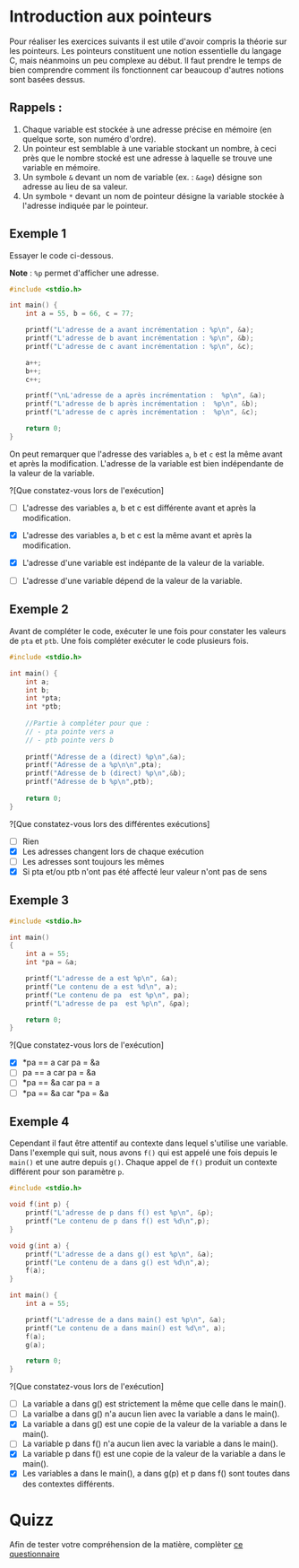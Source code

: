 # Introduction aux pointeurs
Pour réaliser les exercices suivants il est utile d'avoir compris la théorie sur les pointeurs. Les pointeurs constituent une notion essentielle du langage C, mais néanmoins un peu complexe au début. Il faut prendre le temps de bien comprendre comment ils fonctionnent car beaucoup d'autres notions sont basées dessus.

## Rappels : 
1. Chaque variable est stockée à une adresse précise en mémoire (en quelque sorte, son numéro d'ordre).
1. Un pointeur est semblable à une variable stockant un nombre, à ceci près que le nombre stocké est une adresse à laquelle se trouve une variable en mémoire.
1. Un symbole `&` devant un nom de variable (ex. : `&age`) désigne son adresse au lieu de sa valeur.
1. Un symbole `*` devant un nom de pointeur désigne la variable stockée à l'adresse indiquée par le pointeur.

## Exemple 1

Essayer le code ci-dessous.

**Note** : `%p` permet d'afficher une adresse.

```C runnable
#include <stdio.h>

int main() {
	int a = 55, b = 66, c = 77;

	printf("L'adresse de a avant incrémentation : %p\n", &a);
	printf("L'adresse de b avant incrémentation : %p\n", &b);
	printf("L'adresse de c avant incrémentation : %p\n", &c);

	a++;
	b++;
	c++;

	printf("\nL'adresse de a après incrémentation :  %p\n", &a);
	printf("L'adresse de b après incrémentation :  %p\n", &b);
	printf("L'adresse de c après incrémentation :  %p\n", &c);

	return 0;
}

```
On peut remarquer que l'adresse des variables `a`, `b` et `c` est la même avant et après la modification. L'adresse de la variable est bien indépendante de la valeur de la variable. 

?[Que constatez-vous lors de l'exécution]
- [ ] L'adresse des variables a, b et c est différente avant et après la modification.
- [x] L'adresse des variables a, b et c est la même avant et après la modification.
- [x] L'adresse d'une variable est indépante de la valeur de la variable.
- [ ] L'adresse d'une variable dépend de la valeur de la variable.


## Exemple 2

Avant de compléter le code, exécuter le une fois pour constater les valeurs de `pta` et `ptb`. Une fois compléter exécuter le code plusieurs fois.

```C runnable
#include <stdio.h>

int main() {
    int a;
    int b;
    int *pta;
    int *ptb;    
    
    //Partie à compléter pour que :
    // - pta pointe vers a
    // - ptb pointe vers b
    
    printf("Adresse de a (direct) %p\n",&a);
    printf("Adresse de a %p\n\n",pta);
    printf("Adresse de b (direct) %p\n",&b);
    printf("Adresse de b %p\n",ptb);
    
    return 0;
}

```

?[Que constatez-vous lors des différentes exécutions]
- [ ] Rien
- [x] Les adresses changent lors de chaque exécution
- [ ] Les adresses sont toujours les mêmes
- [x] Si pta et/ou ptb n'ont pas été affecté leur valeur n'ont pas de sens

## Exemple 3

```C runnable
#include <stdio.h>

int main()
{
	int a = 55;
	int *pa = &a;

	printf("L'adresse de a est %p\n", &a);
	printf("Le contenu de a est %d\n", a);
	printf("Le contenu de pa  est %p\n", pa);
	printf("L'adresse de pa  est %p\n", &pa);

	return 0;
}
```

?[Que constatez-vous lors de l'exécution]
- [x] *pa == a car pa = &a
- [ ] pa == a car pa = &a
- [ ] *pa == &a car pa = a
- [ ] *pa == &a car *pa = &a

## Exemple 4

Cependant il faut être attentif au contexte dans lequel s'utilise une variable. Dans l'exemple qui suit, nous avons `f()` qui est appelé une fois depuis le `main()` et une autre depuis `g()`. Chaque appel de `f()` produit un contexte différent pour son paramètre `p`.

```C runnable
#include <stdio.h>

void f(int p) {
	printf("L'adresse de p dans f() est %p\n", &p);
	printf("Le contenu de p dans f() est %d\n",p);
}

void g(int a) {
	printf("L'adresse de a dans g() est %p\n", &a);
	printf("Le contenu de a dans g() est %d\n",a);
	f(a);
}

int main() {
	int a = 55;

	printf("L'adresse de a dans main() est %p\n", &a);
	printf("Le contenu de a dans main() est %d\n", a);
	f(a);
	g(a);

	return 0;
}
```

?[Que constatez-vous lors de l'exécution]
- [ ] La variable a dans g() est strictement la même que celle dans le main().
- [ ] La varialbe a dans g() n'a aucun lien avec la variable a dans le main().
- [x] La variable a dans g() est une copie de la valeur de la variable a dans le main().
- [ ] La variable p dans f() n'a aucun lien avec la variable a dans le main().
- [x] La variable p dans f() est une copie de la valeur de la variable a dans le main().
- [x] Les variables a dans le main(), a dans g(p) et p dans f() sont toutes dans des contextes différents.
# Quizz

Afin de tester votre compréhension de la matière, complèter [ce questionnaire](https://goo.gl/forms/C3WkjJmB18vOww2C3)